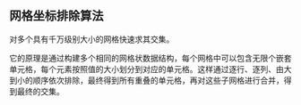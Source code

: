 ## 网格坐标排除算法

对多个具有千万级别大小的网格快速求其交集。

它的原理是通过构建多个相同的网格状数据结构，每个网格中可以包含无限个嵌套单元格，每个元素按照值的大小划分到对应的单元格。这样通过逐行、逐列、由大到小的顺序依次排除，最终得到所有重叠的单元格，再对这些子网格进行合并，得到最终的交集。
